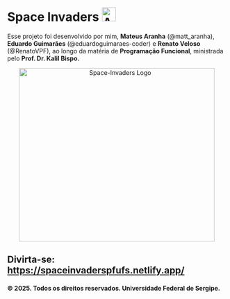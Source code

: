 # Space Invaders <img alt="Alien" heigth="32" width="32" src="/Modo-Clássico/assets/icone(192x192).png" style="border: none;">

 Esse projeto foi desenvolvido por mim, **Mateus Aranha** (@matt_aranha), **Eduardo Guimarães** (@eduardoguimaraes-coder) e **Renato Veloso** (@RenatoVPF), ao longo da matéria de **Programação Funcional**, ministrada pelo **Prof. Dr. Kalil Bispo.**
<p align="center"> 
    <img alt="Space-Invaders Logo" height="400" width="450" src="/Modo-Clássico/assets/Logo.png" style="border: none;">
</p>



## Divirta-se: https://spaceinvaderspfufs.netlify.app/
#### **© 2025. Todos os direitos reservados. Universidade Federal de Sergipe.**
